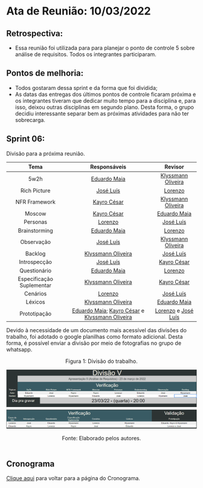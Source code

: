 # Ata de Reunião: 10/03/2022

## Retrospectiva:
- Essa reunião foi utilizada para para planejar o ponto de controle 5 sobre análise de requisitos. Todos os integrantes participaram.

## Pontos de melhoria:
- Todos gostaram dessa sprint e da forma que foi dividida;
- As datas das entregas dos últimos pontos de controle ficaram próxima e os integrantes tiveram que dedicar muito tempo para a disciplina e, para isso, deixou outras disciplinas em segundo plano. Desta forma, o grupo decidiu interessante separar bem as próximas atividades para não ter sobrecarga.

## Sprint 06:
Divisão para a próxima reunião.

| Tema | Responsáveis | Revisor |
| :-: | :-: | :-: |
| 5w2h |  [Eduardo Maia][eduardo-github] |  [Klyssmann Oliveira][klyssmann-github] |
| Rich Picture |  [José Luís][jose-github] |  [Lorenzo][lorenzo-github] |
| NFR Framework |  [Kayro César][kayro-github] |  [Klyssmann Oliveira][klyssmann-github] |
| Moscow |  [Kayro César][kayro-github] |  [Eduardo Maia][eduardo-github] |
| Personas |  [Lorenzo][lorenzo-github] |  [José Luís][jose-github]|
| Brainstorming |  [Eduardo Maia][eduardo-github] |  [Lorenzo][lorenzo-github]|
| Observação |  [José Luís][jose-github] |  [Klyssmann Oliveira][klyssmann-github] |
| Backlog |  [Klyssmann Oliveira][klyssmann-github] | [José Luís][jose-github] |
| Introspecção | [José Luís][jose-github]  |  [Kayro César][kayro-github] |
| Questionário | [Eduardo Maia][eduardo-github]  |  [Lorenzo][lorenzo-github] |
| Especificação Suplementar | [Klyssmann Oliveira][klyssmann-github] |  [Kayro César][kayro-github]   |
| Cenários | [Lorenzo][lorenzo-github]  | [José Luís][jose-github]  |
| Léxicos |  [Klyssmann Oliveira][klyssmann-github] |  [Eduardo Maia][eduardo-github]  |
| Prototipação |  [Eduardo Maia][eduardo-github]; [Kayro César][kayro-github] e  [Klyssmann Oliveira][klyssmann-github] |  [Lorenzo][lorenzo-github] e  [José Luís][jose-github] |

[eduardo-github]:https://github.com/eduardomr
[klyssmann-github]:https://github.com/klyssmannoliveira
[jose-github]:https://github.com/joseluis-rt
[augusto-github]:https://github.com/augustocrmg
[lorenzo-github]:https://github.com/lorenzo7377
[kayro-github]:https://github.com/kayrocesar


Devido à necessidade de um documento mais acessível das divisões do trabalho, foi adotado o google planilhas como formato adicional. Desta forma, é possível enviar a divisão por meio de fotografias no grupo de whatsapp.



<center>
<figcaption>Figura 1: Divisão do trabalho.</figcaption>
<p align = "center"><img src="https://raw.githubusercontent.com/Requisitos-de-Software/2021.2-PontoFacil/master/docs/assets/imagens/divisaoV.png"</p><br>
<figcaption>Fonte: Elaborado pelos autores.</figcaption>


</center>

<br>


## Cronograma

[Clique aqui](https://requisitos-de-software.github.io/2021.2-PontoFacil/planejamento/cronograma/) para voltar para a página do Cronograma.